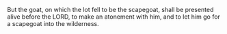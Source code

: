 But the goat, on which the lot fell to be the scapegoat, shall be presented alive before the LORD, to make an atonement with him, and to let him go for a scapegoat into the wilderness.
